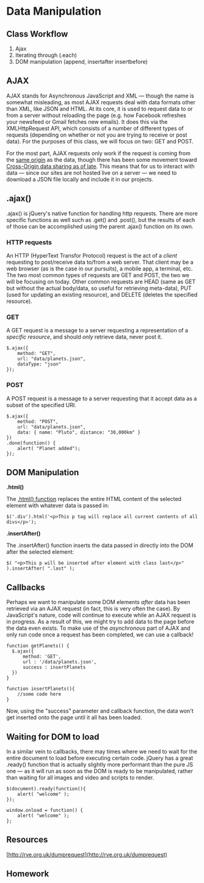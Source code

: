 # Data Manipulation

## Class Workflow
1. Ajax
2. Iterating through (.each)
3. DOM manipulation (append, insertafter insertbefore)

## AJAX

AJAX stands for Asynchronous JavaScript and XML — though the name is somewhat misleading, as most AJAX requests deal with data formats other than XML, like JSON and HTML. At its core, it is used to request data to or from a server without reloading the page (e.g. how Facebook refreshes your newsfeed or Gmail fetches new emails). It does this via the XMLHttpRequest API, which consists of a number of different types of requests (depending on whether or not you are trying to receive or post data). For the purposes of this class, we will focus on two: GET and POST.

For the most part, AJAX requests only work if the request is coming from the [same origin](https://en.wikipedia.org/wiki/Same-origin_policy) as the data, though there has been some movement toward [Cross-Origin data sharing as of late](https://en.wikipedia.org/wiki/Cross-origin_resource_sharing). This means that for us to interact with data — since our sites are not hosted live on a server — we need to download a JSON file locally and include it in our projects.

## .ajax()

.ajax() is jQuery's native function for handling http requests. There are more specific functions as well such as .get() and .post(), but the results of each of those can be accomplished using the parent .ajax() function on its own.

### HTTP requests

An HTTP (HyperText Transfor Protocol) request is the act of a _client_ requesting to post/receive data to/from a web server. That client may be a web browser (as is the case in our pursuits), a mobile app, a terminal, etc. The two most common types of requests are GET and POST, the two we will be focusing on today. Other common requests are HEAD (same as GET but without the actual body/data, so useful for retrieving meta-data), PUT (used for updating an existing resource), and DELETE (deletes the specified resource).

### GET

A GET request is a message to a server requesting a representation of a _specific resource_, and should _only_ retrieve data, never post it.

	$.ajax({
    	method: "GET",
        url: "data/planets.json",
        dataType: "json"
    });
        

### POST

A POST request is a message to a server requesting that it accept data as a subset of the specified URI.

	$.ajax({
  		method: "POST",
  		url: "data/planets.json",
  		data: { name: "Pluto", distance: "30,000km" }
	})
  	.done(function() {
    	alert( "Planet added");
  	});

## DOM Manipulation

**.html()**

The [.html() function](http://api.jquery.com/html/) replaces the entire HTML content of the selected element with whatever data is passed in:

	$('.div').html('<p>This p tag will replace all current contents of all divs</p>');
    
**.insertAfter()**

The .insertAfter() function inserts the data passed in directly into the DOM after the selected element:

	$( "<p>This p will be inserted after element with class last</p>" ).insertAfter( ".last" );

## Callbacks

Perhaps we want to manipulate some DOM elements _after_ data has been retrieved via an AJAX request (in fact, this is very often the case). By JavaScript's nature, code will continue to execute while an AJAX request is in progress. As a result of this, we might try to add data to the page before the data even exists. To make use of the _asynchronous_ part of AJAX and only run code once a request has been completed, we can use a callback!

	function getPlanets() {
      $.ajax({
          method: 'GET',
          url : '/data/planets.json',
          success : insertPlanets
      })
  	}
    
    function insertPlanets(){
    	//some code here
    }
    
Now, using the "success" parameter and callback function, the data won't get inserted onto the page until it all has been loaded.


## Waiting for DOM to load

In a similar vein to callbacks, there may times where we need to wait for the entire document to load before executing certain code. jQuery has a great .ready() function that is actually slightly more performant than the pure JS one — as it will run as soon as the DOM is ready to be manipulated, rather than waiting for all images and video and scripts to render.

    $(document).ready(function(){
    	alert( "welcome" );
    });
    
    window.onload = function() {
        alert( "welcome" );
    };


## Resources

[http://rve.org.uk/dumprequest](http://rve.org.uk/dumprequest)

## Homework


